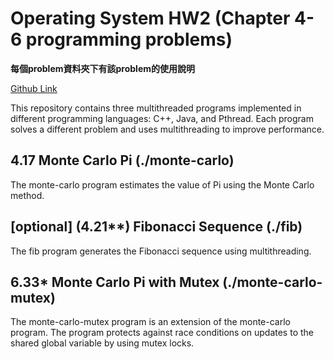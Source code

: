 # Operating System HW2 (Chapter 4-6 programming problems)

**每個problem資料夾下有該problem的使用說明**

[Github Link](https://github.com/voho0000/MultiThread-OS-hw)

This repository contains three multithreaded programs implemented in different programming languages: C++, Java, and Pthread. Each program solves a different problem and uses multithreading to improve performance.

## 4.17 Monte Carlo Pi (./monte-carlo)
The monte-carlo program estimates the value of Pi using the Monte Carlo method. 

## [optional] (4.21**) Fibonacci Sequence (./fib)
The fib program generates the Fibonacci sequence using multithreading. 

## 6.33* Monte Carlo Pi with Mutex (./monte-carlo-mutex)
The monte-carlo-mutex program is an extension of the monte-carlo program. The program protects against race conditions on updates to the shared global variable by using mutex locks.